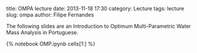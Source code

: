 title: OMPA lecture
date:  2013-11-18 17:30
category: Lecture
tags: lecture
slug: ompa
author: Filipe Fernandes

The following slides are an Introduction to Optimum Multi-Parametric Water
Mass Analysis in Portuguese.

{% notebook OMP.ipynb cells[1:] %}
